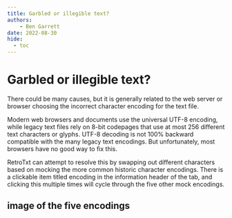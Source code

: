 ```yaml
---
title: Garbled or illegible text?
authors:
    - Ben Garrett
date: 2022-08-30
hide:
  - toc
---
```

# Garbled or illegible text?

There could be many causes, but it is generally related to the web server or browser choosing the incorrect character encoding for the text file.

Modern web browsers and documents use the universal UTF-8 encoding, while legacy text files rely on 8-bit codepages that use at most 256 different text characters or glyphs. UTF-8 decoding is not 100% backward compatible with the many legacy text encodings. But unfortunately, most browsers have no good way to fix this.

RetroTxt can attempt to resolve this by swapping out different characters based on mocking the more common historic character encodings. There is a clickable item titled encoding in the information header of the tab, and clicking this multiple times will cycle through the five other mock encodings.

## image of the five encodings
